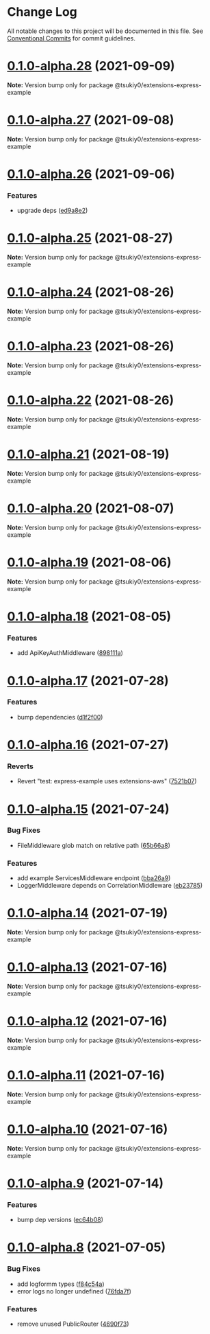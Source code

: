 # Change Log

All notable changes to this project will be documented in this file.
See [Conventional Commits](https://conventionalcommits.org) for commit guidelines.

# [0.1.0-alpha.28](https://github.com/tsukiy0-org/extensions-js/compare/v0.1.0-alpha.27...v0.1.0-alpha.28) (2021-09-09)

**Note:** Version bump only for package @tsukiy0/extensions-express-example





# [0.1.0-alpha.27](https://github.com/tsukiy0-org/extensions-js/compare/v0.1.0-alpha.26...v0.1.0-alpha.27) (2021-09-08)

**Note:** Version bump only for package @tsukiy0/extensions-express-example





# [0.1.0-alpha.26](https://github.com/tsukiy0-org/extensions-js/compare/v0.1.0-alpha.25...v0.1.0-alpha.26) (2021-09-06)


### Features

* upgrade deps ([ed9a8e2](https://github.com/tsukiy0-org/extensions-js/commit/ed9a8e2b52a06df3e138f0a6d86dc8ed80b5e244))





# [0.1.0-alpha.25](https://github.com/tsukiy0-org/extensions-js/compare/v0.1.0-alpha.24...v0.1.0-alpha.25) (2021-08-27)

**Note:** Version bump only for package @tsukiy0/extensions-express-example





# [0.1.0-alpha.24](https://github.com/tsukiy0-org/extensions-js/compare/v0.1.0-alpha.23...v0.1.0-alpha.24) (2021-08-26)

**Note:** Version bump only for package @tsukiy0/extensions-express-example





# [0.1.0-alpha.23](https://github.com/tsukiy0-org/extensions-js/compare/v0.1.0-alpha.22...v0.1.0-alpha.23) (2021-08-26)

**Note:** Version bump only for package @tsukiy0/extensions-express-example





# [0.1.0-alpha.22](https://github.com/tsukiy0-org/extensions-js/compare/v0.1.0-alpha.21...v0.1.0-alpha.22) (2021-08-26)

**Note:** Version bump only for package @tsukiy0/extensions-express-example





# [0.1.0-alpha.21](https://github.com/tsukiy0-org/extensions-js/compare/v0.1.0-alpha.20...v0.1.0-alpha.21) (2021-08-19)

**Note:** Version bump only for package @tsukiy0/extensions-express-example





# [0.1.0-alpha.20](https://github.com/tsukiy0-org/extensions-js/compare/v0.1.0-alpha.19...v0.1.0-alpha.20) (2021-08-07)

**Note:** Version bump only for package @tsukiy0/extensions-express-example





# [0.1.0-alpha.19](https://github.com/tsukiy0-org/extensions-js/compare/v0.1.0-alpha.18...v0.1.0-alpha.19) (2021-08-06)

**Note:** Version bump only for package @tsukiy0/extensions-express-example





# [0.1.0-alpha.18](https://github.com/tsukiy0-org/extensions-js/compare/v0.1.0-alpha.17...v0.1.0-alpha.18) (2021-08-05)


### Features

* add ApiKeyAuthMiddleware ([898111a](https://github.com/tsukiy0-org/extensions-js/commit/898111a80b307d69f92af71e371c6d5c8f1abba6))





# [0.1.0-alpha.17](https://github.com/tsukiy0-org/extensions-js/compare/v0.1.0-alpha.16...v0.1.0-alpha.17) (2021-07-28)


### Features

* bump dependencies ([d1f2f00](https://github.com/tsukiy0-org/extensions-js/commit/d1f2f000c13b986b2a235d2b27b5de1a8faf0ea3))





# [0.1.0-alpha.16](https://github.com/tsukiy0-org/extensions-js/compare/v0.1.0-alpha.15...v0.1.0-alpha.16) (2021-07-27)


### Reverts

* Revert "test: express-example uses extensions-aws" ([7521b07](https://github.com/tsukiy0-org/extensions-js/commit/7521b0702f4483efa4bcc288007d6386ddf2e743))





# [0.1.0-alpha.15](https://github.com/tsukiy0-org/extensions-js/compare/v0.1.0-alpha.14...v0.1.0-alpha.15) (2021-07-24)


### Bug Fixes

* FileMiddleware glob match on relative path ([65b66a8](https://github.com/tsukiy0-org/extensions-js/commit/65b66a8c8627d0df10e87b11d2b3d75e2405967b))


### Features

* add example ServicesMiddleware endpoint ([bba26a9](https://github.com/tsukiy0-org/extensions-js/commit/bba26a9f9448eff9e9af718e077d1b1f7307be36))
* LoggerMiddleware depends on CorrelationMiddleware ([eb23785](https://github.com/tsukiy0-org/extensions-js/commit/eb23785b29c4a3ac9879f1c8e4fdea286c3c2d78))





# [0.1.0-alpha.14](https://github.com/tsukiy0-org/extensions-js/compare/v0.1.0-alpha.13...v0.1.0-alpha.14) (2021-07-19)

**Note:** Version bump only for package @tsukiy0/extensions-express-example





# [0.1.0-alpha.13](https://github.com/tsukiy0-org/extensions-js/compare/v0.1.0-alpha.12...v0.1.0-alpha.13) (2021-07-16)

**Note:** Version bump only for package @tsukiy0/extensions-express-example





# [0.1.0-alpha.12](https://github.com/tsukiy0-org/extensions-js/compare/v0.1.0-alpha.11...v0.1.0-alpha.12) (2021-07-16)

**Note:** Version bump only for package @tsukiy0/extensions-express-example





# [0.1.0-alpha.11](https://github.com/tsukiy0-org/extensions-js/compare/v0.1.0-alpha.10...v0.1.0-alpha.11) (2021-07-16)

**Note:** Version bump only for package @tsukiy0/extensions-express-example





# [0.1.0-alpha.10](https://github.com/tsukiy0-org/extensions-js/compare/v0.1.0-alpha.9...v0.1.0-alpha.10) (2021-07-16)

**Note:** Version bump only for package @tsukiy0/extensions-express-example





# [0.1.0-alpha.9](https://github.com/tsukiy0-org/extensions-js/compare/v0.1.0-alpha.8...v0.1.0-alpha.9) (2021-07-14)


### Features

* bump dep versions ([ec64b08](https://github.com/tsukiy0-org/extensions-js/commit/ec64b08770c9976d2551c2409d0992522d130de4))





# [0.1.0-alpha.8](https://github.com/tsukiy0-org/extensions-js/compare/v0.1.0-alpha.7...v0.1.0-alpha.8) (2021-07-05)


### Bug Fixes

* add logformm types ([f84c54a](https://github.com/tsukiy0-org/extensions-js/commit/f84c54ad2bb18f26a2ba62214264ba916f0d553a))
* error logs no longer undefined ([76fda7f](https://github.com/tsukiy0-org/extensions-js/commit/76fda7feee388551c7d7326c916baf62a5b89259))


### Features

* remove unused PublicRouter ([4690f73](https://github.com/tsukiy0-org/extensions-js/commit/4690f73bf3c256a8fc8e23ed2aa9abf3f45d32eb))
